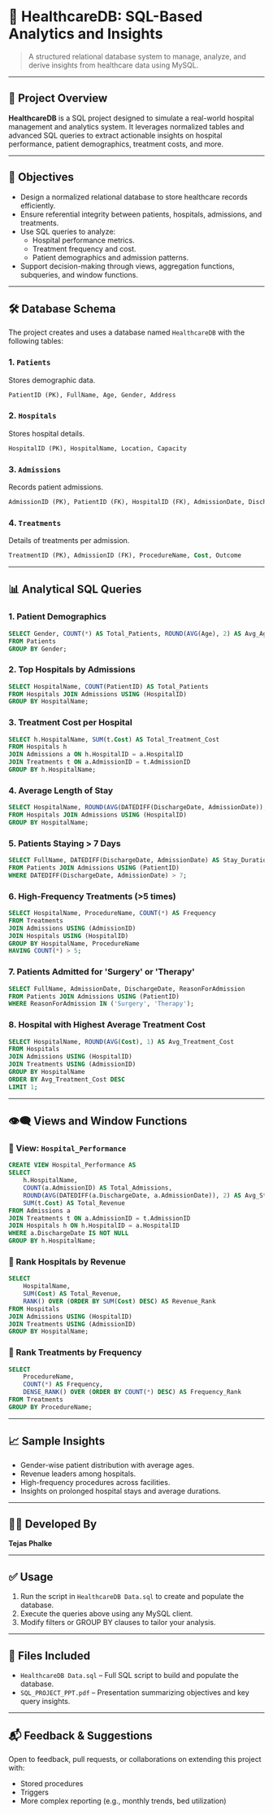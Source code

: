 
# 🏥 HealthcareDB: SQL-Based Analytics and Insights

> A structured relational database system to manage, analyze, and derive insights from healthcare data using MySQL.

---

## 📌 Project Overview

**HealthcareDB** is a SQL project designed to simulate a real-world hospital management and analytics system. It leverages normalized tables and advanced SQL queries to extract actionable insights on hospital performance, patient demographics, treatment costs, and more.

---

## 🎯 Objectives

- Design a normalized relational database to store healthcare records efficiently.
- Ensure referential integrity between patients, hospitals, admissions, and treatments.
- Use SQL queries to analyze:
  - Hospital performance metrics.
  - Treatment frequency and cost.
  - Patient demographics and admission patterns.
- Support decision-making through views, aggregation functions, subqueries, and window functions.

---

## 🛠️ Database Schema

The project creates and uses a database named `HealthcareDB` with the following tables:

### 1. `Patients`
Stores demographic data.
```sql
PatientID (PK), FullName, Age, Gender, Address
```

### 2. `Hospitals`
Stores hospital details.
```sql
HospitalID (PK), HospitalName, Location, Capacity
```

### 3. `Admissions`
Records patient admissions.
```sql
AdmissionID (PK), PatientID (FK), HospitalID (FK), AdmissionDate, DischargeDate, ReasonForAdmission
```

### 4. `Treatments`
Details of treatments per admission.
```sql
TreatmentID (PK), AdmissionID (FK), ProcedureName, Cost, Outcome
```

---

## 📊 Analytical SQL Queries

### 1. **Patient Demographics**
```sql
SELECT Gender, COUNT(*) AS Total_Patients, ROUND(AVG(Age), 2) AS Avg_Age
FROM Patients
GROUP BY Gender;
```

### 2. **Top Hospitals by Admissions**
```sql
SELECT HospitalName, COUNT(PatientID) AS Total_Patients
FROM Hospitals JOIN Admissions USING (HospitalID)
GROUP BY HospitalName;
```

### 3. **Treatment Cost per Hospital**
```sql
SELECT h.HospitalName, SUM(t.Cost) AS Total_Treatment_Cost
FROM Hospitals h
JOIN Admissions a ON h.HospitalID = a.HospitalID
JOIN Treatments t ON a.AdmissionID = t.AdmissionID
GROUP BY h.HospitalName;
```

### 4. **Average Length of Stay**
```sql
SELECT HospitalName, ROUND(AVG(DATEDIFF(DischargeDate, AdmissionDate)),1) AS Avg_Stay
FROM Hospitals JOIN Admissions USING (HospitalID)
GROUP BY HospitalName;
```

### 5. **Patients Staying > 7 Days**
```sql
SELECT FullName, DATEDIFF(DischargeDate, AdmissionDate) AS Stay_Duration
FROM Patients JOIN Admissions USING (PatientID)
WHERE DATEDIFF(DischargeDate, AdmissionDate) > 7;
```

### 6. **High-Frequency Treatments (>5 times)**
```sql
SELECT HospitalName, ProcedureName, COUNT(*) AS Frequency
FROM Treatments
JOIN Admissions USING (AdmissionID)
JOIN Hospitals USING (HospitalID)
GROUP BY HospitalName, ProcedureName
HAVING COUNT(*) > 5;
```

### 7. **Patients Admitted for 'Surgery' or 'Therapy'**
```sql
SELECT FullName, AdmissionDate, DischargeDate, ReasonForAdmission
FROM Patients JOIN Admissions USING (PatientID)
WHERE ReasonForAdmission IN ('Surgery', 'Therapy');
```

### 8. **Hospital with Highest Average Treatment Cost**
```sql
SELECT HospitalName, ROUND(AVG(Cost), 1) AS Avg_Treatment_Cost
FROM Hospitals
JOIN Admissions USING (HospitalID)
JOIN Treatments USING (AdmissionID)
GROUP BY HospitalName
ORDER BY Avg_Treatment_Cost DESC
LIMIT 1;
```

---

## 👁️‍🗨️ Views and Window Functions

### 📌 View: `Hospital_Performance`
```sql
CREATE VIEW Hospital_Performance AS
SELECT 
    h.HospitalName,
    COUNT(a.AdmissionID) AS Total_Admissions,
    ROUND(AVG(DATEDIFF(a.DischargeDate, a.AdmissionDate)), 2) AS Avg_Stay,
    SUM(t.Cost) AS Total_Revenue
FROM Admissions a
JOIN Treatments t ON a.AdmissionID = t.AdmissionID
JOIN Hospitals h ON h.HospitalID = a.HospitalID
WHERE a.DischargeDate IS NOT NULL
GROUP BY h.HospitalName;
```

### 📌 Rank Hospitals by Revenue
```sql
SELECT 
    HospitalName,
    SUM(Cost) AS Total_Revenue,
    RANK() OVER (ORDER BY SUM(Cost) DESC) AS Revenue_Rank
FROM Hospitals
JOIN Admissions USING (HospitalID)
JOIN Treatments USING (AdmissionID)
GROUP BY HospitalName;
```

### 📌 Rank Treatments by Frequency
```sql
SELECT 
    ProcedureName,
    COUNT(*) AS Frequency,
    DENSE_RANK() OVER (ORDER BY COUNT(*) DESC) AS Frequency_Rank
FROM Treatments
GROUP BY ProcedureName;
```

---

## 📈 Sample Insights

- Gender-wise patient distribution with average ages.
- Revenue leaders among hospitals.
- High-frequency procedures across facilities.
- Insights on prolonged hospital stays and average durations.

---

## 👨‍💻 Developed By

**Tejas Phalke**  

---

## ✅ Usage

1. Run the script in `HealthcareDB Data.sql` to create and populate the database.
2. Execute the queries above using any MySQL client.
3. Modify filters or GROUP BY clauses to tailor your analysis.

---

## 📁 Files Included

- `HealthcareDB Data.sql` – Full SQL script to build and populate the database.
- `SQL_PROJECT_PPT.pdf` – Presentation summarizing objectives and key query insights.

---

## 📬 Feedback & Suggestions

Open to feedback, pull requests, or collaborations on extending this project with:
- Stored procedures
- Triggers
- More complex reporting (e.g., monthly trends, bed utilization)
